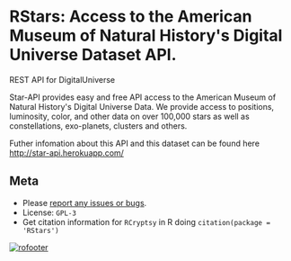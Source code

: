 RStars: Access to the American Museum of Natural History's Digital Universe Dataset API.
======


REST API for DigitalUniverse

Star-API provides easy and free API access to the American Museum of Natural History's Digital Universe Data. We provide access to positions, luminosity, color, and other data on over 100,000 stars as well as constellations, exo-planets, clusters and others.

Futher infomation about this API and this dataset can be found here http://star-api.herokuapp.com/

## Meta

* Please [report any issues or bugs](https://github.com/ropensci/RStars/issues).
* License: `GPL-3`
* Get citation information for `RCryptsy` in R doing `citation(package = 'RStars')`

[![rofooter](http://ropensci.org/public_images/github_footer.png)](http://ropensci.org)
